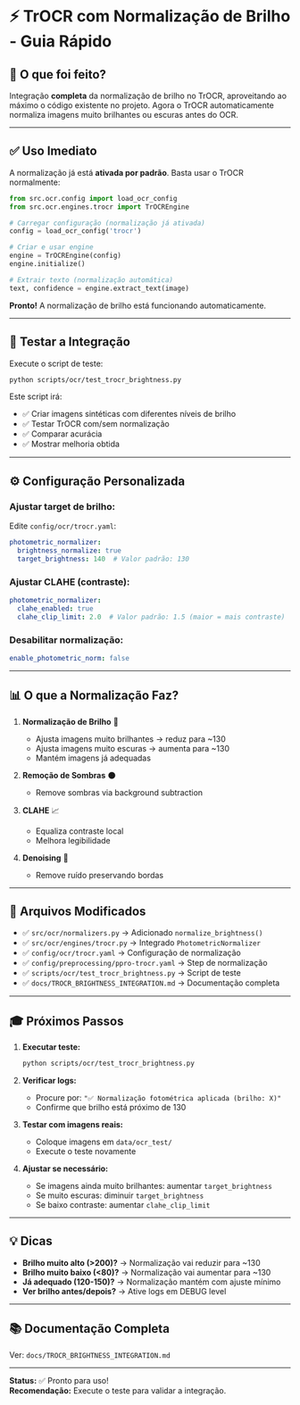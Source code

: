 # ⚡ TrOCR com Normalização de Brilho - Guia Rápido

## 🎯 O que foi feito?

Integração **completa** da normalização de brilho no TrOCR, aproveitando ao máximo o código existente no projeto. Agora o TrOCR automaticamente normaliza imagens muito brilhantes ou escuras antes do OCR.

---

## ✅ Uso Imediato

A normalização já está **ativada por padrão**. Basta usar o TrOCR normalmente:

```python
from src.ocr.config import load_ocr_config
from src.ocr.engines.trocr import TrOCREngine

# Carregar configuração (normalização já ativada)
config = load_ocr_config('trocr')

# Criar e usar engine
engine = TrOCREngine(config)
engine.initialize()

# Extrair texto (normalização automática)
text, confidence = engine.extract_text(image)
```

**Pronto!** A normalização de brilho está funcionando automaticamente.

---

## 🧪 Testar a Integração

Execute o script de teste:

```bash
python scripts/ocr/test_trocr_brightness.py
```

Este script irá:
- ✅ Criar imagens sintéticas com diferentes níveis de brilho
- ✅ Testar TrOCR com/sem normalização
- ✅ Comparar acurácia
- ✅ Mostrar melhoria obtida

---

## ⚙️ Configuração Personalizada

### Ajustar target de brilho:

Edite `config/ocr/trocr.yaml`:

```yaml
photometric_normalizer:
  brightness_normalize: true
  target_brightness: 140  # Valor padrão: 130
```

### Ajustar CLAHE (contraste):

```yaml
photometric_normalizer:
  clahe_enabled: true
  clahe_clip_limit: 2.0  # Valor padrão: 1.5 (maior = mais contraste)
```

### Desabilitar normalização:

```yaml
enable_photometric_norm: false
```

---

## 📊 O que a Normalização Faz?

1. **Normalização de Brilho** 🔆
   - Ajusta imagens muito brilhantes → reduz para ~130
   - Ajusta imagens muito escuras → aumenta para ~130
   - Mantém imagens já adequadas

2. **Remoção de Sombras** 🌑
   - Remove sombras via background subtraction

3. **CLAHE** 📈
   - Equaliza contraste local
   - Melhora legibilidade

4. **Denoising** 🧹
   - Remove ruído preservando bordas

---

## 📁 Arquivos Modificados

- ✅ `src/ocr/normalizers.py` → Adicionado `normalize_brightness()`
- ✅ `src/ocr/engines/trocr.py` → Integrado `PhotometricNormalizer`
- ✅ `config/ocr/trocr.yaml` → Configuração de normalização
- ✅ `config/preprocessing/ppro-trocr.yaml` → Step de normalização
- ✅ `scripts/ocr/test_trocr_brightness.py` → Script de teste
- ✅ `docs/TROCR_BRIGHTNESS_INTEGRATION.md` → Documentação completa

---

## 🎓 Próximos Passos

1. **Executar teste:**
   ```bash
   python scripts/ocr/test_trocr_brightness.py
   ```

2. **Verificar logs:**
   - Procure por: `"✅ Normalização fotométrica aplicada (brilho: X)"`
   - Confirme que brilho está próximo de 130

3. **Testar com imagens reais:**
   - Coloque imagens em `data/ocr_test/`
   - Execute o teste novamente

4. **Ajustar se necessário:**
   - Se imagens ainda muito brilhantes: aumentar `target_brightness`
   - Se muito escuras: diminuir `target_brightness`
   - Se baixo contraste: aumentar `clahe_clip_limit`

---

## 💡 Dicas

- **Brilho muito alto (>200)?** → Normalização vai reduzir para ~130
- **Brilho muito baixo (<80)?** → Normalização vai aumentar para ~130
- **Já adequado (120-150)?** → Normalização mantém com ajuste mínimo
- **Ver brilho antes/depois?** → Ative logs em DEBUG level

---

## 📚 Documentação Completa

Ver: `docs/TROCR_BRIGHTNESS_INTEGRATION.md`

---

**Status:** ✅ Pronto para uso!  
**Recomendação:** Execute o teste para validar a integração.
